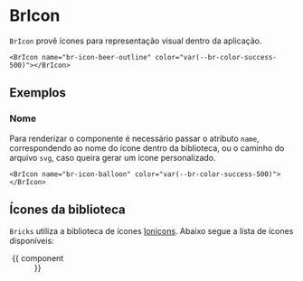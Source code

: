 <script setup>
import { computed } from 'vue'
import BrIcon from '../../src/components/icon/BrIcon.vue'
import * as Icons from '../../src/icons/icons'

const convertStringComponentName = (str) => {
	const chars = str.split('')
	const newChars = chars.map((char, index) => {
		if (/[A-Z]/.test(char)) {
			return `${index !== 0 ? '-' : ''}${char.toLowerCase()}`
		}
		return char
	})
	return newChars.join().replace(/\,/g, '')
}

const computedComponents = computed(() => {
	return Object.keys(Icons).map(string => { return convertStringComponentName(string) })
})
</script>

# BrIcon <Badge type="warning" text="alpha" />

`BrIcon` provê ícones para representação visual dentro da aplicação.

<BrIcon name="br-icon-beer-outline" color="var(--br-color-success-500)"></BrIcon>

```vue
<BrIcon name="br-icon-beer-outline" color="var(--br-color-success-500)"></BrIcon>
```

## Exemplos

### Nome

Para renderizar o componente é necessário passar o atributo `name`, correspondendo ao nome do ícone dentro da biblioteca, ou o caminho do arquivo `svg`, caso queira gerar um ícone personalizado.

<BrIcon name="br-icon-balloon" color="var(--br-color-success-500)"></BrIcon>

```vue
<BrIcon name="br-icon-balloon" color="var(--br-color-success-500)"></BrIcon>
```

## Ícones da biblioteca

`Bricks` utiliza a biblioteca de ícones [Ionicons](https://ionic.io/ionicons). Abaixo segue a lista de ícones disponíveis:

<div class="flex flex-wrap w-full">
	<div 
		class="icon-card"
		v-for="component in computedComponents"
		:key="`icon-${ component }`"
	>
		<BrIcon	:name="component" color="var(--br-color-danger-500)" class="mb-small"></BrIcon>
		<span>{{ component }}</span>
	</div>
</div>

<style lang="scss">
@import '../../src/styles/index.scss';

.icon-card {
	display: flex;
	flex-direction: column;
	align-items: center;
	padding: var(--br-spacing-small);
	width: 100px;
	margin-bottom: 10px;
	margin-right: 10px;
	background-color: var(--br-color-neutral-50);
	border-radius: var(--br-border-radius-medium);

	span {
		text-align:center;
		font-size: var(--br-font-size-x-small)
	}
}
</style>